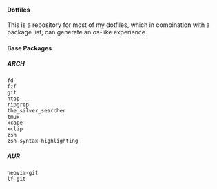 #### Dotfiles

This is a repository for most of my dotfiles, which in combination with a package list, can generate an os-like experience.

#### Base Packages

##### ARCH
```
fd
fzf
git
htop
ripgrep
the_silver_searcher
tmux
xcape
xclip
zsh
zsh-syntax-highlighting
```

##### AUR
```
neovim-git
lf-git
```
